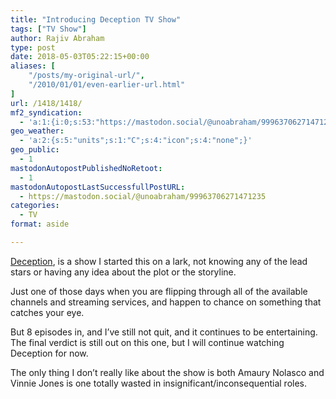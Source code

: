 ```yaml
---
title: "Introducing Deception TV Show"
tags: ["TV Show"]
author: Rajiv Abraham
type: post
date: 2018-05-03T05:22:15+00:00
aliases: [
    "/posts/my-original-url/",
    "/2010/01/01/even-earlier-url.html"
]
url: /1418/1418/
mf2_syndication:
  - 'a:1:{i:0;s:53:"https://mastodon.social/@unoabraham/99963706271471235";}'
geo_weather:
  - 'a:2:{s:5:"units";s:1:"C";s:4:"icon";s:4:"none";}'
geo_public:
  - 1
mastodonAutopostPublishedNoRetoot:
  - 1
mastodonAutopostLastSuccessfullPostURL:
  - https://mastodon.social/@unoabraham/99963706271471235
categories:
  - TV
format: aside

---
```

<a href="https://www.imdb.com/title/tt6461812/" target="_blank" rel="noopener">Deception</a>, is a show I started this on a lark, not knowing any of the lead stars or having any idea about the plot or the storyline.

Just one of those days when you are flipping through all of the available channels and streaming services, and happen to chance on something that catches your eye.

But 8 episodes in, and I&#8217;ve still not quit, and it continues to be entertaining. The final verdict is still out on this one, but I will continue watching Deception for now.

The only thing I don&#8217;t really like about the show is both Amaury Nolasco and Vinnie Jones is one totally wasted in insignificant/inconsequential roles.